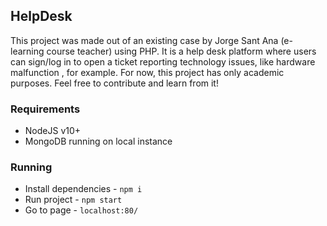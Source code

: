 ## HelpDesk

This project was made out of an existing case by Jorge Sant Ana (e-learning course teacher) using PHP.
It is a help desk platform where users can sign/log in to open a ticket reporting technology issues, like hardware malfunction , for example.
For now, this project has only academic purposes. Feel free to contribute and learn from it!

### Requirements

- NodeJS v10+
- MongoDB running on local instance

### Running

- Install dependencies - `npm i`
- Run project - `npm start`
- Go to page - `localhost:80/`
